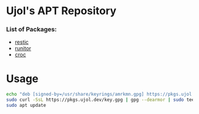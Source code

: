 # Ujol's APT Repository

### List of Packages:
- [restic](https://github.com/restic/restic)
- [runitor](https://github.com/bdd/runitor)
- [croc](https://github.com/schollz/croc)

# Usage
```bash
echo "deb [signed-by=/usr/share/keyrings/amrkmn.gpg] https://pkgs.ujol.dev/apt stable main" | sudo tee /etc/apt/sources.list.d/amrkmn.list >/dev/null
sudo curl -SsL https://pkgs.ujol.dev/key.gpg | gpg --dearmor | sudo tee /usr/share/keyrings/amrkmn.gpg >/dev/null
sudo apt update
```
